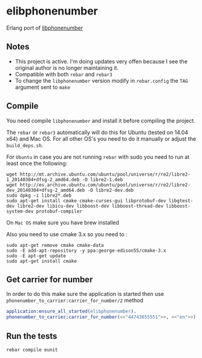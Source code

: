 elibphonenumber
===============

Erlang port of [libphonenumber][1]

## Notes

- This project is active. I'm doing updates very offen because I see the original author is no longer maintaining it.
- Compatible with both `rebar` and `rebar3`
- To change the `libphonenumber` version modify in `rebar.config` the `TAG` argument sent to `make`

## Compile

You need compile `libphonenumber` and install it before compiling the project.

The `rebar` or `rebar3` automatically will do this for Ubuntu (tested on 14.04 x64) and Mac OS. 
For all other OS's you need to do it manually or adjust the `build_deps.sh`.

For `Ubuntu` in case you are not running `rebar` with sudo you need to run at least once the following:

    wget http://mt.archive.ubuntu.com/ubuntu/pool/universe/r/re2/libre2-1_20140304+dfsg-2_amd64.deb -O libre2-1.deb
    wget http://es.archive.ubuntu.com/ubuntu/pool/universe/r/re2/libre2-dev_20140304+dfsg-2_amd64.deb -O libre2-dev.deb
    sudo dpkg -i libre2*.deb
    sudo apt-get install cmake cmake-curses-gui libprotobuf-dev libgtest-dev libre2-dev libicu-dev libboost-dev libboost-thread-dev libboost-system-dev protobuf-compiler

On `Mac OS` make sure you have brew installed    

Also you need to use cmake 3.x so you need to :
    
    sudo apt-get remove cmake cmake-data
    sudo -E add-apt-repository -y ppa:george-edison55/cmake-3.x
    sudo -E apt-get update
    sudo apt-get install cmake

## Get carrier for number
    
In order to do this make sure the application is started then use `phonenumber_to_carrier:carrier_for_number/2` method    
    
```erlang 
application:ensure_all_started(elibphonenumber).
phonenumber_to_carrier:carrier_for_number(<<"44743655551">>, <<"en">>).
```    

## Run the tests

```sh
rebar compile eunit
```

[1]: https://github.com/googlei18n/libphonenumber